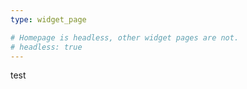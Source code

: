 ```yaml
---
type: widget_page

# Homepage is headless, other widget pages are not.
# headless: true
---
```


test